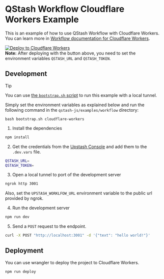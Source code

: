 # QStash Workflow Cloudflare Workers Example

This is an example of how to use QStash Workflow with Cloudflare Workers. You can learn more in [Workflow documentation for Cloudflare Workers](https://upstash.com/docs/qstash/workflow/quickstarts/cloudflare-workers).

[![Deploy to Cloudflare Workers](https://deploy.workers.cloudflare.com/button)](https://deploy.workers.cloudflare.com/?url=https://github.com/upstash/qstash-workflow-example-cloudflare-workers) <br/>
**Note:** After deploying with the button above, you need to set the environment variables `QSTASH_URL` and `QSTASH_TOKEN`.

## Development

> [!TIP]
> You can use [the `bootstrap.sh` script](https://github.com/upstash/qstash-js/tree/main/examples/workflow) to run this example with a local tunnel.
>
> Simply set the environment variables as explained below and run the following command in the `qstash-js/examples/workflow` directory:
>
> ```
> bash bootstrap.sh cloudflare-workers
> ```

1. Install the dependencies

```bash
npm install
```

2. Get the credentials from the [Upstash Console](https://console.upstash.com/qstash) and add them to the `.dev.vars` file.

```bash
QSTASH_URL=
QSTASH_TOKEN=
```

3. Open a local tunnel to port of the development server

```bash
ngrok http 3001
```

Also, set the `UPSTASH_WORKLFOW_URL` environment variable to the public url provided by ngrok.

4. Run the development server

```bash
npm run dev
```

5. Send a `POST` request to the endpoint.

```bash
curl -X POST "http://localhost:3001" -d '{"text": "hello world!"}'
```

## Deployment

You can use wrangler to deploy the project to Cloudflare Workers.

```bash
npm run deploy
```
